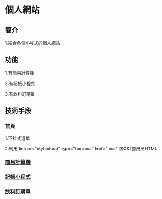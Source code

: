 <meta charset="utf-8">

# 個人網站

## 簡介

1.結合各個小程式的個人網站

## 功能

1.有簡易計算機

2.有記帳小程式

3.有飲料訂購單

## 技術手段

### 首頁

1.下拉式選單

2.利用 link rel="stylesheet" type="text/css" href=".css" 將CSS套用至HTML

### [簡易計算機](cal.md)

### [記帳小程式](acc.md)

### [飲料訂購單](drink.md)
